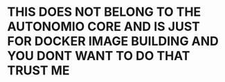 # THIS DOES NOT BELONG TO THE AUTONOMIO CORE AND IS JUST FOR DOCKER IMAGE BUILDING AND YOU DONT WANT TO DO THAT TRUST ME
